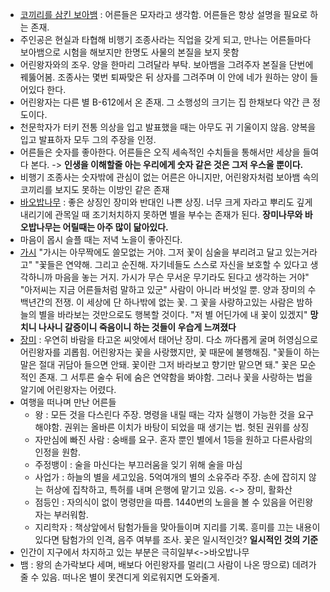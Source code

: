 - <u>코끼리를 삼킨 보아뱀</u> : 어른들은 모자라고 생각함. 어른들은 항상 설명을 필요로 하는 존재.
- 주인공은 현실과 타협해 비행기 조종사라는 직업을 갖게 되고, 만나는 어른들마다 보아뱀으로 시험을 해보지만 한명도 사물의 본질을 보지 못함
- 어린왕자와의 조우. 양을 한마리 그려달라 부탁. 보아뱀을 그려주자 본질을 단번에 꿰뚫어봄. 조종사는 몇번 퇴짜맞은 뒤 상자를 그려주며 이 안에 네가 원하는 양이 들어있다 한다.
- 어린왕자는 다른 별 B-612에서 온 존재. 그 소행성의 크기는 집 한채보다 약간 큰 정도이다.
- 천문학자가 터키 전통 의상을 입고 발표했을 때는 아무도 귀 기울이지 않음. 양복을 입고 발표하자 모두 그의 주장을 인정.
- 어른들은 숫자를 좋아한다. 어른들은 오직 세속적인 수치들을 통해서만 세상을 들여다 본다. -> **인생을 이해할줄 아는 우리에게 숫자 같은 것은 그저 우스울 뿐이다.**
- 비행기 조종사는 숫자밖에 관심이 없는 어른은 아니지만, 어린왕자처럼 보아뱀 속의 코끼리를 보지도 못하는 이방인 같은 존재
- <u>바오밥나무</u> : 좋은 상징인 장미와 반대인 나쁜 상징. 너무 크게 자라고 뿌리도 깊게 내리기에 관목일 때 조기처치하지 못하면 별을 부수는 존재가 된다. **장미나무와 바오밥나무는 어릴때는 아주 많이 닮아있다.** 
- 마음이 몹시 슬플 때는 저녁 노을이 좋아진다.
- <u>가시</u>
  "가시는 아무짝에도 쓸모없는 거야. 그저 꽃이 심술을 부리려고 달고 있는거라고" 
  "꽃들은 연약해. 그리고 순진해. 자기네들도 스스로 자신을 보호할 수 있다고 생각하니까 마음을 놓는 거지. 가시가 무슨 무서운 무기라도 된다고 생각하는 거야"
  "아저씨는 지금 어른들처럼 말하고 있군"
  사람이 아니라 버섯일 뿐.
  양과 장미의 수백년간의 전쟁. 이 세상에 단 하나밖에 없는 꽃. 그 꽃을 사랑하고있는 사람은 밤하늘의 별을 바라보는 것만으로도 행복할 것이다. "저 별 어딘가에 내 꽃이 있겠지"
  **망치니 나사니 갈증이니 죽음이니 하는 것들이 우습게 느껴졌다**
- <u>장미</u> : 우연히 바람을 타고온 씨앗에서 태어난 장미. 다소 까다롭게 굴며 허영심으로 어린왕자를 괴롭힘. 어린왕자는 꽃을 사랑했지만, 꽃 때문에 불행해짐. "꽃들이 하는 말은 절대 귀담아 들으면 안돼. 꽃이란 그저 바라보고 향기만 맡으면 돼."
  꽃은 모순적인 존재. 그 서투른 술수 뒤에 숨은 연약함을 봐야함. 그러나 꽃을 사랑하는 법을 알기에 어린왕자는 어렸다.
- 여행을 떠나며 만난 어른들
	- 왕 : 모든 것을 다스린다 주장. 명령을 내릴 때는 각자 실행이 가능한 것을 요구해야함. 권위는 올바른 이치가 바탕이 되었을 때 생기는 법. 헛된 권위를 상징
	- 자만심에 빠진 사람 : 숭배를 요구. 혼자 뿐인 별에서 1등을 원하고 다른사람의 인정을 원함.
	- 주정뱅이 : 술을 마신다는 부끄러움을 잊기 위해 술을 마심
	- 사업가 : 하늘의 별을 세고있음. 5억여개의 별의 소유주라 주장. 손에 잡히지 않는 허상에 집착하고, 특허를 내며 은행에 맡기고 있음. <-> 장미, 활화산
	- 점등인 : 자의식이 없이 명령만을 따름. 1440번의 노을을 볼 수 있음을 어린왕자는 부러워함.
	- 지리학자 : 책상앞에서 탐험가들을 맞아들이며 지리를 기록. 흥미를 끄는 내용이 있다면 탐험가의 인격, 음주 여부를 조사. 꽃은 일시적인것? **일시적인 것의 기준**
- 인간이 지구에서 차지하고 있는 부분은 극히일부<->바오밥나무
- 뱀 : 왕의 손가락보다 세며, 배보다 어린왕자를 멀리(그 사람이 나온 땅으로) 데려가 줄 수 있음. 떠나온 별이 못견디게 외로워지면 도와줄게. 